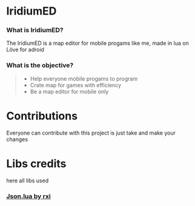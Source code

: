 # IridiumED
### What is IridiumED?
The IridiumED is a map editor for mobile progams like me, made in lua on Löve for adroid
### What is the objective?
> - Help everyone mobile progams to program 
> - Crate map for games with efficiency
> - Be a map editor for mobile only
# Contributions
Everyone can contribute with this project is just take and make your changes
# Libs credits
here all libs used
### [Json.lua by rxi](https://github.com/rxi/json.lua)
